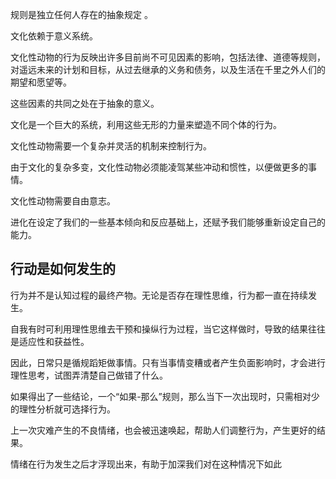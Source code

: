 规则是独立任何人存在的抽象规定 。

文化依赖于意义系统。

文化性动物的行为反映出许多目前尚不可见因素的影响，包括法律、道德等规则，对遥远未来的计划和目标，从过去继承的义务和债务，以及生活在千里之外人们的期望和愿望等。

这些因素的共同之处在于抽象的意义。

文化是一个巨大的系统，利用这些无形的力量来塑造不同个体的行为。

文化性动物需要一个复杂并灵活的机制来控制行为。

由于文化的复杂多变，文化性动物必须能凌驾某些冲动和惯性，以便做更多的事情。

文化性动物需要自由意志。

进化在设定了我们的一些基本倾向和反应基础上，还赋予我们能够重新设定自己的能力。

## 行动是如何发生的

行为并不是认知过程的最终产物。无论是否存在理性思维，行为都一直在持续发生。

自我有时可利用理性思维去干预和操纵行为过程，当它这样做时，导致的结果往往是适应性和获益性。

因此，日常只是循规蹈矩做事情。只有当事情变糟或者产生负面影响时，才会进行理性思考，试图弄清楚自己做错了什么。

如果得出了一些结论，一个“如果-那么”规则，那么当下一次出现时，只需相对少的理性分析就可选择行为。

上一次灾难产生的不良情绪，也会被迅速唤起，帮助人们调整行为，产生更好的结果。

情绪在行为发生之后才浮现出来，有助于加深我们对在这种情况下如此